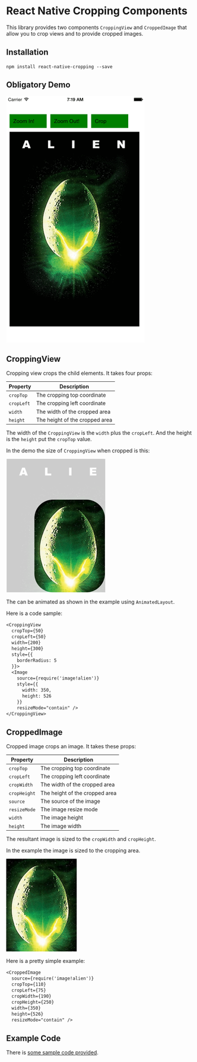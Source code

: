 React Native Cropping Components
================================

This library provides two components `CroppingView` and `CroppedImage`
that allow you to crop views and to provide cropped images.

## Installation

```
npm install react-native-cropping --save
```

## Obligatory Demo

![Demo page](./images/preview.gif)

## CroppingView

Cropping view crops the child elements. It takes four props:

| Property   | Description                    |
| ---------- | ------------------------------ |
| `cropTop`  | The cropping top coordinate    |
| `cropLeft` | The cropping left coordinate   |
| `width`    | The width of the cropped area  |
| `height`   | The height of the cropped area |

The width of the `CroppingView` is the `width` plus the `cropLeft`. And
the height is the `height` put the `cropTop` value.

In the demo the size of `CroppingView` when cropped is this:

![Cropping View](./images/cropping-view.png)

The can be animated as shown in the example using `AnimatedLayout`.

Here is a code sample:

```
<CroppingView
  cropTop={50}
  cropLeft={50}
  width={200}
  height={300}
  style={{
    borderRadius: 5
  }}>
  <Image
    source={require('image!alien')}
    style={{
      width: 350,
      height: 526
    }}
    resizeMode="contain" />
</CroppingView>
```

## CroppedImage

Cropped image crops an image. It takes these props:

| Property     | Description                    |
| ------------ | ------------------------------ |
| `cropTop`    | The cropping top coordinate    |
| `cropLeft`   | The cropping left coordinate   |
| `cropWidth`  | The width of the cropped area  |
| `cropHeight` | The height of the cropped area |
| `source`     | The source of the image        |
| `resizeMode` | The image resize mode          |
| `width`      | The image height               |
| `height`     | The image width                |

The resultant image is sized to the `cropWidth` and `cropHeight`.

In the example the image is sized to the cropping area.

![Cropped Image](./images/cropped-image.png)

Here is a pretty simple example:

```
<CroppedImage
  source={require('image!alien')}
  cropTop={110}
  cropLeft={75}
  cropWidth={190}
  cropHeight={250}
  width={350}
  height={526}
  resizeMode="contain" />
```

## Example Code

There is [some sample code provided](./example/animcrop.js).
